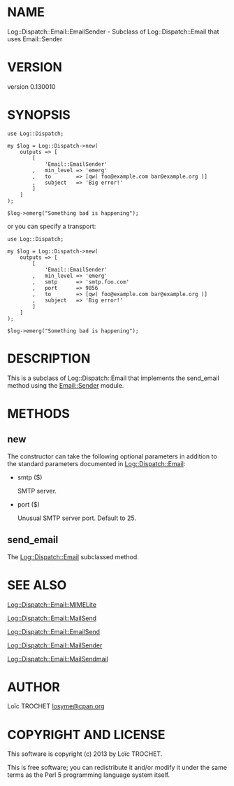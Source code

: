 # NAME

Log::Dispatch::Email::EmailSender - Subclass of Log::Dispatch::Email that uses Email::Sender

# VERSION

version 0.130010

# SYNOPSIS

    use Log::Dispatch;

    my $log = Log::Dispatch->new(
        outputs => [
            [
                'Email::EmailSender'
            ,   min_level => 'emerg'
            ,   to        => [qw( foo@example.com bar@example.org )]
            ,   subject   => 'Big error!'
            ]
        ]
    );

    $log->emerg("Something bad is happening");

or you can specify a transport:

    use Log::Dispatch;

    my $log = Log::Dispatch->new(
        outputs => [
            [
                'Email::EmailSender'
            ,   min_level => 'emerg'
            ,   smtp      => 'smtp.foo.com'
            ,   port      => 9856
            ,   to        => [qw( foo@example.com bar@example.org )]
            ,   subject   => 'Big error!'
            ]
        ]
    );

    $log->emerg("Something bad is happening");

# DESCRIPTION

This is a subclass of Log::Dispatch::Email that implements the send\_email method using the [Email::Sender](http://search.cpan.org/perldoc?Email::Sender) module.

# METHODS

## new

The constructor can take the following optional parameters in addition to the standard parameters documented
in [Log::Dispatch::Email](http://search.cpan.org/perldoc?Log::Dispatch::Email):

- smtp ($)

    SMTP server.

- port ($)

    Unusual SMTP server port. Default to 25.

## send\_email

The [Log::Dispatch::Email](http://search.cpan.org/perldoc?Log::Dispatch::Email) subclassed method.

# SEE ALSO

[Log::Dispatch::Email::MIMELite](http://search.cpan.org/perldoc?Log::Dispatch::Email::MIMELite)

[Log::Dispatch::Email::MailSend](http://search.cpan.org/perldoc?Log::Dispatch::Email::MailSend)

[Log::Dispatch::Email::EmailSend](http://search.cpan.org/perldoc?Log::Dispatch::Email::EmailSend)

[Log::Dispatch::Email::MailSender](http://search.cpan.org/perldoc?Log::Dispatch::Email::MailSender)

[Log::Dispatch::Email::MailSendmail](http://search.cpan.org/perldoc?Log::Dispatch::Email::MailSendmail)

# AUTHOR

Loïc TROCHET <losyme@cpan.org>

# COPYRIGHT AND LICENSE

This software is copyright (c) 2013 by Loïc TROCHET.

This is free software; you can redistribute it and/or modify it under
the same terms as the Perl 5 programming language system itself.
